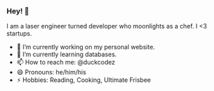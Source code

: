 ### Hey! 👋

I am a laser engineer turned developer who moonlights as a chef. I <3 startups.


- 🔭 I’m currently working on my personal website.
- 🌱 I’m currently learning databases.
- 📫 How to reach me: @duckcodez
- 😄 Pronouns: he/him/his
- ⚡ Hobbies: Reading, Cooking, Ultimate Frisbee 
